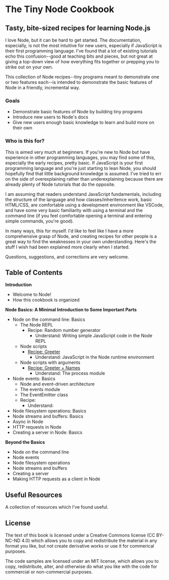 # The Tiny Node Cookbook
## Tasty, bite-sized recipes for learning Node.js

I love Node, but it can be hard to get started. The documentation, especially, is not the most intuitive for new users, especially if JavaScript is their first programming language. I've found that a lot of existing tutorials echo this confusion--good at teaching bits and pieces, but not great at giving a top-down view of how everything fits together or prepping you to strike out on your own. 

This collection of Node recipes--tiny programs meant to demonstrate one or two features each--is intended to demonstrate the basic features of Node in a friendly, incremental way.

### Goals

* Demonstrate basic features of Node by building tiny programs
* Introduce new users to Node's docs
* Give new users enough basic knowledge to learn and build more on their own

### Who is this for?

This is aimed very much at beginners. If you're new to Node but have experience in other programming languages, you may find some of this, especially the early recipes, pretty basic. If JavaScript is your first programming language and you're just starting to lean Node, you should hopefully find that little background knowledge is assumed. I've tried to err on the side of overexplaining rather than underexplaining because there are already plenty of Node tutorials that do the opposite.

I am assuming that readers understand JavaScript fundamentals, including the structure of the language and how classes/inheritence work, basic HTML/CSS, are comfortable using a development environment like VSCode, and have some very basic familiarity with using a terminal and the command line (if you feel comfortable opening a terminal and entering simple commands, you're good).

In many ways, this for myself. I'd like to feel like I have a more comprehensive grasp of Node, and creating recipes for other people is a great way to find the weaknesses in your own understanding. Here's the stuff I wish had been explained more clearly when I started.

Questions, suggestions, and corrections are very welcome. 

## Table of Contents

**Introduction**

* Welcome to Node!
* How this cookbook is organized

**Node Basics: A Minimal Introduction to Some Important Parts**

* Node on the command line: Basics
    * The Node REPL
      * Recipe: Random number generator
         * Understand: Writing simple JavaScript code in the Node REPL
    * Node scripts
      * [Recipe: Greeter](https://github.com/bkager/Node-cookbook/blob/main/recipe-greeter.md)
        * Understand: JavaScript in the Node runtime environment  
    * Node scripts with arguments
      * [Recipe: Greeter + Names](https://github.com/bkager/Node-cookbook/blob/main/recipe-name-greeter.md)
        * Understand: The process module    
* Node events: Basics
  * Node and event-driven architecture
  * The events module
  * The EventEmitter class
  *  Recipe:
     * Understand:  
* Node filesystem operations: Basics
* Node streams and buffers: Basics
* Async in Node
* HTTP requests in Node
* Creating a server in Node: Basics

**Beyond the Basics**

* Node on the command line
* Node events
* Node filesystem operations
* Node streams and buffers
* Creating a server
* Making HTTP requests as a client in Node

## Useful Resources

A collection of resources which I've found useful. 

## License

The text of this book is licensed under a Creative Commons license (CC BY-NC-ND 4.0) which allows you to copy and redistribute the material in any format you like, but not create derivative works or use it for commerical purposes.

The code samples are licensed under an MIT license, which allows you to copy, redistribute, alter, and otherwise do what you like with the code for commercial or non-commercial purposes. 
